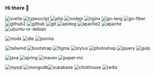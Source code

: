 ### Hi there 👋

<!--
**NDruce/NDruce** is a ✨ _special_ ✨ repository because its `README.md` (this file) appears on your GitHub profile.

Here are some ideas to get you started:

- 🔭 I’m currently working on ...
- 🌱 I’m currently learning ...
- 👯 I’m looking to collaborate on ...
- 🤔 I’m looking for help with ...
- 💬 Ask me about ...
- 📫 How to reach me: ...
- 😄 Pronouns: ...
- ⚡ Fun fact: ...
-->

![svelte](https://github.com/NDruce/NDruce/assets/33526036/a43a9d52-0da7-4a88-95f5-b6c534cf49fa)
![typescript](https://github.com/NDruce/NDruce/assets/33526036/c8f2d9b1-ca50-408b-a1c8-88540ba95ce3)
![php](https://github.com/NDruce/NDruce/assets/33526036/47ffec1b-7743-4325-8f0b-44b728b1af87)
![nodejs](https://github.com/NDruce/NDruce/assets/33526036/4d4b7e68-da8b-4a3c-b8e0-f6bbef4c4c2a)
![nginx](https://github.com/NDruce/NDruce/assets/33526036/e1b8b545-d0a2-4468-915f-d00647e7ad20)
![go-lang](https://github.com/NDruce/NDruce/assets/33526036/f0c30a9a-f355-47a3-a47e-8b933415eccd)
![go-fiber](https://github.com/NDruce/NDruce/assets/33526036/2bf8b9b5-1355-4ca0-a9f6-ebf96f05865b)
![github2](https://github.com/NDruce/NDruce/assets/33526036/51035b5f-dfa2-4c64-b9f3-50cb89a3d1ed)
![github](https://github.com/NDruce/NDruce/assets/33526036/fd85ff2d-b1ba-4229-9ef9-6566c7e41d10)
![git](https://github.com/NDruce/NDruce/assets/33526036/4029b07d-ca6f-44a2-9d63-cea5cfa5b8be)
![apidog](https://github.com/NDruce/NDruce/assets/33526036/48ee8d0c-a73e-49ca-ba0d-ce92d3ff04d7)
![apache2](https://github.com/NDruce/NDruce/assets/33526036/fa29ba14-38ae-4093-aa89-e3d0f0f2db99)
![apache](https://github.com/NDruce/NDruce/assets/33526036/b52e5e0a-f283-49ea-b1f5-fa8c9a43b0c5)
![ubuntu-or-debian](https://github.com/NDruce/NDruce/assets/33526036/adc631f8-8696-498e-aebf-a9a4b2bd2ba7)

![modx](https://github.com/NDruce/NDruce/assets/33526036/f2144f58-f154-4024-88fe-b570d63bea48)
![dle](https://github.com/NDruce/NDruce/assets/33526036/36742526-efed-43e9-ae91-8e5b9e3ac214)
![joomla](https://github.com/NDruce/NDruce/assets/33526036/d487cb32-a0ac-4dce-90c6-a493cb957664)

![tailwind](https://github.com/NDruce/NDruce/assets/33526036/0fb2ccc3-aa8e-4576-aed5-17801ad940a2)
![bootstrap](https://github.com/NDruce/NDruce/assets/33526036/de1180d5-3105-44fc-9a8a-0d1ee628f950)
![figma](https://github.com/NDruce/NDruce/assets/33526036/5bcd00ac-fc5e-4a78-b77f-6539754f7bf0)
![stylus](https://github.com/NDruce/NDruce/assets/33526036/5ae30d10-0239-47da-9322-5af692c18ba3)
![photoshop](https://github.com/NDruce/NDruce/assets/33526036/37e3e552-18b9-4c80-b6f4-afe2c2afed51)
![jquery](https://github.com/NDruce/NDruce/assets/33526036/8b6f3317-8a06-4d4f-b270-a1a1a05ed81b)
![gulp](https://github.com/NDruce/NDruce/assets/33526036/4caac62d-4267-4806-af85-95e06a8db9f7)

![java](https://github.com/NDruce/NDruce/assets/33526036/e40d510b-8c7c-4239-828a-c190c14e9120)
![spring](https://github.com/NDruce/NDruce/assets/33526036/750a8398-b629-47a1-b99e-d585cbc46cc8)
![maven](https://github.com/NDruce/NDruce/assets/33526036/f423d101-81bc-43fa-a32a-f257f11d42ba)
![paper-mc](https://github.com/NDruce/NDruce/assets/33526036/db09884f-3c88-4ddf-a3e5-e87ae41d4916)

![mysql](https://github.com/NDruce/NDruce/assets/33526036/e08cc6aa-f334-4aac-aac7-fb09776cb8d1)
![mongodb](https://github.com/NDruce/NDruce/assets/33526036/ae49de65-847d-4bf1-994f-fcfcd830e733)![supabase](https://github.com/NDruce/NDruce/assets/33526036/898f95a0-2da0-4930-81ad-e0cac309f4f1)
![clickhouse](https://github.com/NDruce/NDruce/assets/33526036/d4499074-7fc7-40a8-ab79-71a74f6c9c57)
![redis](https://github.com/NDruce/NDruce/assets/33526036/8f961d64-c241-4dea-bf44-63648472aaea)
